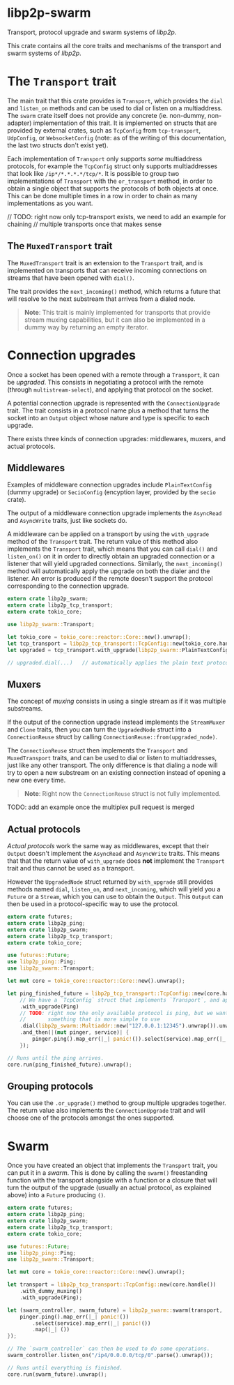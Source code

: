 # libp2p-swarm

Transport, protocol upgrade and swarm systems of *libp2p*.

This crate contains all the core traits and mechanisms of the transport and swarm systems
of *libp2p*.

# The `Transport` trait

The main trait that this crate provides is `Transport`, which provides the `dial` and
`listen_on` methods and can be used to dial or listen on a multiaddress. The `swarm` crate
itself does not provide any concrete (ie. non-dummy, non-adapter) implementation of this trait.
It is implemented on structs that are provided by external crates, such as `TcpConfig` from
`tcp-transport`, `UdpConfig`, or `WebsocketConfig` (note: as of the writing of this
documentation, the last two structs don't exist yet).

Each implementation of `Transport` only supports *some* multiaddress protocols, for example
the `TcpConfig` struct only supports multiaddresses that look like `/ip*/*.*.*.*/tcp/*`. It is
possible to group two implementations of `Transport` with the `or_transport` method, in order
to obtain a single object that supports the protocols of both objects at once. This can be done
multiple times in a row in order to chain as many implementations as you want.

// TODO: right now only tcp-transport exists, we need to add an example for chaining
//       multiple transports once that makes sense

## The `MuxedTransport` trait

The `MuxedTransport` trait is an extension to the `Transport` trait, and is implemented on
transports that can receive incoming connections on streams that have been opened with `dial()`.

The trait provides the `next_incoming()` method, which returns a future that will resolve to
the next substream that arrives from a dialed node.

> **Note**: This trait is mainly implemented for transports that provide stream muxing
>           capabilities, but it can also be implemented in a dummy way by returning an empty
>           iterator.

# Connection upgrades

Once a socket has been opened with a remote through a `Transport`, it can be *upgraded*. This
consists in negotiating a protocol with the remote (through `multistream-select`), and applying
that protocol on the socket.

A potential connection upgrade is represented with the `ConnectionUpgrade` trait. The trait
consists in a protocol name plus a method that turns the socket into an `Output` object whose
nature and type is specific to each upgrade.

There exists three kinds of connection upgrades: middlewares, muxers, and actual protocols.

## Middlewares

Examples of middleware connection upgrades include `PlainTextConfig` (dummy upgrade) or
`SecioConfig` (encyption layer, provided by the `secio` crate).

The output of a middleware connection upgrade implements the `AsyncRead` and `AsyncWrite`
traits, just like sockets do.

A middleware can be applied on a transport by using the `with_upgrade` method of the
`Transport` trait. The return value of this method also implements the `Transport` trait, which
means that you can call `dial()` and `listen_on()` on it in order to directly obtain an
upgraded connection or a listener that will yield upgraded connections. Similarly, the
`next_incoming()` method will automatically apply the upgrade on both the dialer and the
listener. An error is produced if the remote doesn't support the protocol corresponding to the
connection upgrade.

```rust
extern crate libp2p_swarm;
extern crate libp2p_tcp_transport;
extern crate tokio_core;

use libp2p_swarm::Transport;

let tokio_core = tokio_core::reactor::Core::new().unwrap();
let tcp_transport = libp2p_tcp_transport::TcpConfig::new(tokio_core.handle());
let upgraded = tcp_transport.with_upgrade(libp2p_swarm::PlainTextConfig);

// upgraded.dial(...)   // automatically applies the plain text protocol on the socket
```

## Muxers

The concept of *muxing* consists in using a single stream as if it was multiple substreams.

If the output of the connection upgrade instead implements the `StreamMuxer` and `Clone`
traits, then you can turn the `UpgradedNode` struct into a `ConnectionReuse` struct by calling
`ConnectionReuse::from(upgraded_node)`.

The `ConnectionReuse` struct then implements the `Transport` and `MuxedTransport` traits, and
can be used to dial or listen to multiaddresses, just like any other transport. The only
difference is that dialing a node will try to open a new substream on an existing connection
instead of opening a new one every time.

> **Note**: Right now the `ConnectionReuse` struct is not fully implemented.

TODO: add an example once the multiplex pull request is merged

## Actual protocols

*Actual protocols* work the same way as middlewares, except that their `Output` doesn't
implement the `AsyncRead` and `AsyncWrite` traits. This means that that the return value of
`with_upgrade` does **not** implement the `Transport` trait and thus cannot be used as a
transport.

However the `UpgradedNode` struct returned by `with_upgrade` still provides methods named
`dial`, `listen_on`, and `next_incoming`, which will yield you a `Future` or a `Stream`,
which you can use to obtain the `Output`. This `Output` can then be used in a protocol-specific
way to use the protocol.

```rust
extern crate futures;
extern crate libp2p_ping;
extern crate libp2p_swarm;
extern crate libp2p_tcp_transport;
extern crate tokio_core;

use futures::Future;
use libp2p_ping::Ping;
use libp2p_swarm::Transport;

let mut core = tokio_core::reactor::Core::new().unwrap();

let ping_finished_future = libp2p_tcp_transport::TcpConfig::new(core.handle())
    // We have a `TcpConfig` struct that implements `Transport`, and apply a `Ping` upgrade on it.
    .with_upgrade(Ping)
    // TODO: right now the only available protocol is ping, but we want to replace it with
    //       something that is more simple to use
    .dial(libp2p_swarm::Multiaddr::new("127.0.0.1:12345").unwrap()).unwrap_or_else(|_| panic!())
    .and_then(|(mut pinger, service)| {
        pinger.ping().map_err(|_| panic!()).select(service).map_err(|_| panic!())
    });

// Runs until the ping arrives.
core.run(ping_finished_future).unwrap();
```

## Grouping protocols

You can use the `.or_upgrade()` method to group multiple upgrades together. The return value
also implements the `ConnectionUpgrade` trait and will choose one of the protocols amongst the
ones supported.

# Swarm

Once you have created an object that implements the `Transport` trait, you can put it in a
*swarm*. This is done by calling the `swarm()` freestanding function with the transport
alongside with a function or a closure that will turn the output of the upgrade (usually an
actual protocol, as explained above) into a `Future` producing `()`.

```rust
extern crate futures;
extern crate libp2p_ping;
extern crate libp2p_swarm;
extern crate libp2p_tcp_transport;
extern crate tokio_core;

use futures::Future;
use libp2p_ping::Ping;
use libp2p_swarm::Transport;

let mut core = tokio_core::reactor::Core::new().unwrap();

let transport = libp2p_tcp_transport::TcpConfig::new(core.handle())
    .with_dummy_muxing()
    .with_upgrade(Ping);

let (swarm_controller, swarm_future) = libp2p_swarm::swarm(transport, |(mut pinger, service), client_addr| {
    pinger.ping().map_err(|_| panic!())
        .select(service).map_err(|_| panic!())
        .map(|_| ())
});

// The `swarm_controller` can then be used to do some operations.
swarm_controller.listen_on("/ip4/0.0.0.0/tcp/0".parse().unwrap());

// Runs until everything is finished.
core.run(swarm_future).unwrap();
```
